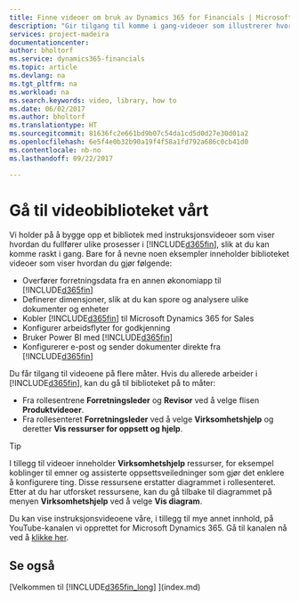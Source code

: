 ```yaml
---
title: Finne videoer om bruk av Dynamics 365 for Financials | Microsoft-dokumentasjon
description: "Gir tilgang til komme i gang-videoer som illustrerer hvordan du kan utføre vanlige oppgaver."
services: project-madeira
documentationcenter: 
author: bholtorf
ms.service: dynamics365-financials
ms.topic: article
ms.devlang: na
ms.tgt_pltfrm: na
ms.workload: na
ms.search.keywords: video, library, how to
ms.date: 06/02/2017
ms.author: bholtorf
ms.translationtype: HT
ms.sourcegitcommit: 81636fc2e661bd9b07c54da1cd5d0d27e30d01a2
ms.openlocfilehash: 6e5f4e0b32b90a19f4f58a1fd792a686c0cb41d0
ms.contentlocale: nb-no
ms.lasthandoff: 09/22/2017

---
```

# <a name="visit-our-video-library"></a>Gå til videobiblioteket vårt
Vi holder på å bygge opp et bibliotek med instruksjonsvideoer som viser hvordan du fullfører ulike prosesser i [!INCLUDE[d365fin](includes/d365fin_md.md)], slik at du kan komme raskt i gang. Bare for å nevne noen eksempler inneholder biblioteket videoer som viser hvordan du gjør følgende:  

* Overfører forretningsdata fra en annen økonomiapp til [!INCLUDE[d365fin](includes/d365fin_md.md)]  
* Definerer dimensjoner, slik at du kan spore og analysere ulike dokumenter og enheter
* Kobler [!INCLUDE[d365fin](includes/d365fin_md.md)] til Microsoft Dynamics 365 for Sales
* Konfigurer arbeidsflyter for godkjenning  
* Bruker Power BI med [!INCLUDE[d365fin](includes/d365fin_md.md)]  
* Konfigurerer e-post og sender dokumenter direkte fra [!INCLUDE[d365fin](includes/d365fin_md.md)]  

Du får tilgang til videoene på flere måter. Hvis du allerede arbeider i [!INCLUDE[d365fin](includes/d365fin_md.md)], kan du gå til biblioteket på to måter:

* Fra rollesentrene **Forretningsleder** og **Revisor** ved å velge flisen **Produktvideoer**.  
* Fra rollesenteret **Forretningsleder** ved å velge **Virksomhetshjelp** og deretter **Vis ressurser for oppsett og hjelp**.  

> [!Tip]  
> I tillegg til videoer inneholder **Virksomhetshjelp** ressurser, for eksempel koblinger til emner og assisterte oppsettsveiledninger som gjør det enklere å konfigurere ting. Disse ressursene erstatter diagrammet i rollesenteret. Etter at du har utforsket ressursene, kan du gå tilbake til diagrammet på menyen **Virksomhetshjelp** ved å velge **Vis diagram**.  
  
Du kan vise instruksjonsvideoene våre, i tillegg til mye annet innhold, på YouTube-kanalen vi opprettet for Microsoft Dynamics 365. Gå til kanalen nå ved å [klikke her](https://go.microsoft.com/fwlink/?linkid=851533).

## <a name="see-also"></a>Se også
[Velkommen til [!INCLUDE[d365fin_long](includes/d365fin_long_md.md)] ](index.md)


